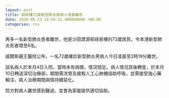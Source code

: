 ```yaml
---
layout: post
title: 祿泉樓72歲新型肺炎男病人凌晨離世
date: 2020-06-23 14:54:31.000000000 +08:00
categories: rss
---
```


再多一名新型肺炎患者離世，他是沙田瀝源邨祿泉樓的72歲居民，令本港新型肺炎死者增至6名。

威爾斯親王醫院公布，一名72歲確診新型肺炎男病人今日凌晨至2時19分離世。

該名病人於本月4日入院，當時未有病徵，情況穏定。病人情況其後轉差，於本月10日轉送深切治療部，期間需洗腎及接駁人工心肺機協助呼吸，並需接受強心藥輸注，病人治療期間病情持續惡化。

院方對病人離世感到難過，並會為家屬提供適切協助。
